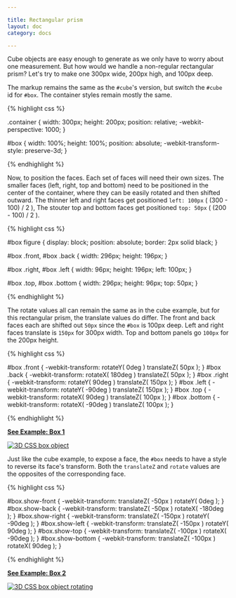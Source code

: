 ```yaml
---

title: Rectangular prism
layout: doc
category: docs

---
```


Cube objects are easy enough to generate as we only have to worry about one measurement. But how would we handle a non-regular rectangular prism? Let's try to make one 300px wide, 200px high, and 100px deep. 

The markup remains the same as the `#cube`'s version, but switch the `#cube` id for `#box`. The container styles remain mostly the same.

{% highlight css %}

.container {
  width: 300px;
  height: 200px;
  position: relative;
  -webkit-perspective: 1000;
}

#box {
  width: 100%;
  height: 100%;
  position: absolute;
  -webkit-transform-style: preserve-3d;
}

{% endhighlight %}

Now, to position the faces. Each set of faces will need their own sizes. The smaller faces (left, right, top and bottom) need to be positioned in the center of the container, where they can be easily rotated and then shifted outward. The thinner left and right faces get positioned `left: 100px` ( (300 - 100) / 2 ), The stouter top and bottom faces get positioned `top: 50px` ( (200 - 100) / 2 ).

{% highlight css %}

#box figure {
  display: block;
  position: absolute;
  border: 2px solid black;
}

#box .front,
#box .back {
  width: 296px;
  height: 196px;
}

#box .right,
#box .left {
  width: 96px;
  height: 196px;
  left: 100px;
}

#box .top,
#box .bottom {
  width: 296px;
  height: 96px;
  top: 50px;
}

{% endhighlight %}

The rotate values all can remain the same as in the cube example, but for this rectangular prism, the translate values do differ. The front and back faces each are shifted out `50px` since the `#box` is 100px deep. Left and right faces translate is `150px` for 300px width. Top and bottom panels go `100px` for the 200px height.

{% highlight css %}

#box .front  { -webkit-transform: rotateY(   0deg ) translateZ(  50px ); }
#box .back   { -webkit-transform: rotateX( 180deg ) translateZ(  50px ); }
#box .right  { -webkit-transform: rotateY(  90deg ) translateZ( 150px ); }
#box .left   { -webkit-transform: rotateY( -90deg ) translateZ( 150px ); }
#box .top    { -webkit-transform: rotateX(  90deg ) translateZ( 100px ); }
#box .bottom { -webkit-transform: rotateX( -90deg ) translateZ( 100px ); }

{% endhighlight %}

[**See Example: Box 1**](../examples/box-01-steps.html)

[![3D CSS box object](../img/box01.png)](../examples/box-01-steps.html)

Just like the cube example, to expose a face, the `#box` needs to have a style to reverse its face's transform. Both the `translateZ` and `rotate` values are the opposites of the corresponding face.

{% highlight css %}

#box.show-front  { -webkit-transform: translateZ(  -50px ) rotateY(    0deg ); }
#box.show-back   { -webkit-transform: translateZ(  -50px ) rotateX( -180deg ); }
#box.show-right  { -webkit-transform: translateZ( -150px ) rotateY(  -90deg ); }
#box.show-left   { -webkit-transform: translateZ( -150px ) rotateY(   90deg ); }
#box.show-top    { -webkit-transform: translateZ( -100px ) rotateX(  -90deg ); }
#box.show-bottom { -webkit-transform: translateZ( -100px ) rotateX(   90deg ); }

{% endhighlight %}

[**See Example: Box 2**](../examples/box-02-show-sides.html)

[![3D CSS box object rotating](../img/box02.png)](../examples/box-02-show-sides.html)
